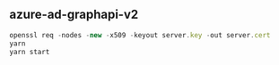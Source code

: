 ## azure-ad-graphapi-v2

```js
openssl req -nodes -new -x509 -keyout server.key -out server.cert 
yarn
yarn start
```